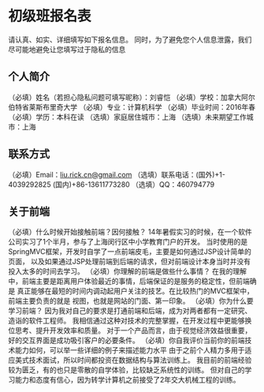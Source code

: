 # 初级班报名表

请认真、如实、详细填写如下报名信息。
同时，为了避免您个人信息泄露，我们尽可能地避免让您填写过于隐私的信息

## 个人简介

（必填）姓名（若担心隐私问题可填写昵称）：刘睿恺
（必填）学校：加拿大阿尔伯特省莱斯布里奇大学
（必填）专业：计算机科学
（必填）毕业时间：2016年春
（必填）学历：本科在读
（选填）家庭居住城市：上海
（选填）未来期望工作城市：上海

## 联系方式

（必填）Email：liu.rick.cn@gmail.com
（选填）联系电话：(国外)+1-4039292825	(国内)+86-13611773280
（选填）QQ：460794779

## 关于前端

（必填）什么时候开始接触前端？因何接触？
14年暑假实习的时候，在一个软件公司实习了1个半月，参与了上海闵行区中小学教育门户的开发。
当时使用的是SpringMVC框架，开发时自学了一点前端皮毛，主要是如何通过JSP设计简单的页面，
以及如果通过JSP处理前端到后端的请求，但对前端设计本身当时并没有投入太多的时间去学习。
（必填）你理解的前端是做些什么事情？
在我的理解中，前端主要是距离用户体验最近的事情，后端保证的是服务的稳定性，但前端确是
真正能够在最短的时间内调动起用户关注的技艺。在比较热门的MVC框架中，前端主要负责的就是
视图，也就是网站的门面、第一印象。
（必填）你为什么要学习前端？
因为我对自己的要求是打通前端和后端，成为对两者都有一定研究、造诣的软件工程师。
我相信通过这种对技术的完整掌握，在开发过程中更能够换位思考、提升开发效率和质量。
对于一个产品而言，由于视觉经济效益很重要，好的交互界面是成功吸引客户的必要条件。
（必填）你自我评价当前你的前端技术能力如何，可以举一些详细的例子来描述能力水平
由于之前个人精力多用于适应美式技术面试，所以时间都投资在数据结构与算法训练上。
我目前的前端经验较为匮乏，有的也只是零散的自学体验，比较缺乏系统性的训练。
但对自己的学习能力和态度有信心，因为转学计算机之前接受了2年交大机械工程的训练。



